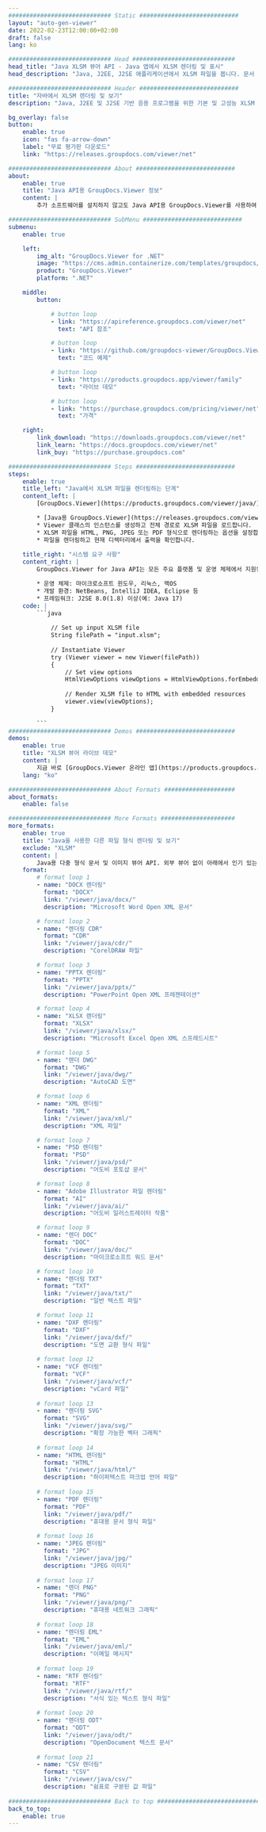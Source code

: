 ```yaml
---
############################# Static ############################
layout: "auto-gen-viewer"
date: 2022-02-23T12:00:00+02:00
draft: false
lang: ko

############################# Head #############################
head_title: "Java XLSM 뷰어 API - Java 앱에서 XLSM 렌더링 및 표시"
head_description: "Java, J2EE, J2SE 애플리케이션에서 XLSM 파일을 봅니다. 문서 보기 옵션을 관리하는 고급 기능을 사용하여 HTML, PDF 또는 이미지 모드에서 170개 이상의 문서 및 이미지 파일 형식 보기를 지원합니다."

############################# Header ############################
title: "자바에서 XLSM 렌더링 및 보기" 
description: "Java, J2EE 및 J2SE 기반 응용 프로그램을 위한 기본 및 고성능 XLSM 파일 뷰어 API는 출력 문서 형식의 모양을 사용자 지정하는 다양한 추가 기능을 지원합니다." 

bg_overlay: false
button:
    enable: true
    icon: "fas fa-arrow-down"
    label: "무료 평가판 다운로드"
    link: "https://releases.groupdocs.com/viewer/net"

############################# About ############################
about:
    enable: true
    title: "Java API용 GroupDocs.Viewer 정보" 
    content: |
        추가 소프트웨어를 설치하지 않고도 Java API용 GroupDocs.Viewer를 사용하여 Java 응용 프로그램이 HTML, PDF 또는 이미지 모드로 170개 이상의 파일 형식을 표시할 수 있습니다. Microsoft Office, Apache Open Office, Adobe Acrobat Reader 등 개발자는 Microsoft Office, OpenDocument, HTML, PDF, 아카이브, 다이어그램, Photoshop, AutoCAD 및 프로그래밍 언어 형식을 포함한 모든 인기 있는 이미지와 문서 유형을 Java 애플리케이션 내에서 쉽게 볼 수 있습니다. 빠르고 최고 품질의 렌더링.

############################# SubMenu ############################
submenu:
    enable: true

    left:
        img_alt: "GroupDocs.Viewer for .NET"
        image: "https://cms.admin.containerize.com/templates/groupdocs/images/product-logos/90x90-noborder/groupdocs-viewer-net.png"
        product: "GroupDocs.Viewer"
        platform: ".NET"

    middle:
        button:

            # button loop
            - link: "https://apireference.groupdocs.com/viewer/net"
              text: "API 참조"

            # button loop
            - link: "https://github.com/groupdocs-viewer/GroupDocs.Viewer-for-.NET"
              text: "코드 예제"

            # button loop
            - link: "https://products.groupdocs.app/viewer/family"
              text: "라이브 데모"

            # button loop
            - link: "https://purchase.groupdocs.com/pricing/viewer/net"
              text: "가격"

    right:
        link_download: "https://downloads.groupdocs.com/viewer/net"
        link_learn: "https://docs.groupdocs.com/viewer/net"
        link_buy: "https://purchase.groupdocs.com"

############################# Steps ############################
steps:
    enable: true
    title_left: "Java에서 XLSM 파일을 렌더링하는 단계" 
    content_left: |
        [GroupDocs.Viewer](https://products.groupdocs.com/viewer/java/)를 사용하면 몇 단계 만에 XLSM을 HTML, JPEG, PNG 또는 PDF로 렌더링할 수 있습니다.

        * [Java용 GroupDocs.Viewer](https://releases.groupdocs.com/viewer/java/)를 프로젝트에 대한 종속성으로 추가합니다. 
        * Viewer 클래스의 인스턴스를 생성하고 전체 경로로 XLSM 파일을 로드합니다. 
        * XLSM 파일을 HTML, PNG, JPEG 또는 PDF 형식으로 렌더링하는 옵션을 설정합니다. 
        * 파일을 렌더링하고 현재 디렉터리에서 출력을 확인합니다. 
        
    title_right: "시스템 요구 사항" 
    content_right: |
        GroupDocs.Viewer for Java API는 모든 주요 플랫폼 및 운영 체제에서 지원됩니다. 아래 코드를 실행하기 전에 시스템에 다음 필수 구성 요소가 설치되어 있는지 확인하십시오.

        * 운영 체제: 마이크로소프트 윈도우, 리눅스, 맥OS 
        * 개발 환경: NetBeans, IntelliJ IDEA, Eclipse 등 
        * 프레임워크: J2SE 8.0(1.8) 이상(예: Java 17) 
    code: |
        ```java
                        
            // Set up input XLSM file
            String filePath = "input.xlsm";
        
            // Instantiate Viewer
            try (Viewer viewer = new Viewer(filePath))
            {
            	// Set view options 
            	HtmlViewOptions viewOptions = HtmlViewOptions.forEmbeddedResources();
                    
            	// Render XLSM file to HTML with embedded resources
            	viewer.view(viewOptions);
            }
             
        ```
############################# Demos ############################
demos:
    enable: true
    title: "XLSM 뷰어 라이브 데모"
    content: |
        지금 바로 [GroupDocs.Viewer 온라인 앱](https://products.groupdocs.app/viewer/xlsm) 웹사이트를 방문하여 XLSM 파일을 확인하세요.
    lang: "ko"

############################# About Formats ####################
about_formats:
    enable: false

############################# More Formats #####################
more_formats:
    enable: true
    title: "Java을 사용한 다른 파일 형식 렌더링 및 보기"
    exclude: "XLSM"
    content: |
        Java용 다중 형식 문서 및 이미지 뷰어 API. 외부 뷰어 없이 아래에서 인기 있는 파일 형식 중 일부를 볼 수 있습니다.
    format: 
        # format loop 1
        - name: "DOCX 렌더링"
          format: "DOCX"
          link: "/viewer/java/docx/"
          description: "Microsoft Word Open XML 문서" 

        # format loop 2
        - name: "렌더링 CDR" 
          format: "CDR"
          link: "/viewer/java/cdr/"
          description: "CorelDRAW 파일" 

        # format loop 3
        - name: "PPTX 렌더링"
          format: "PPTX"
          link: "/viewer/java/pptx/"
          description: "PowerPoint Open XML 프레젠테이션" 

        # format loop 4
        - name: "XLSX 렌더링"
          format: "XLSX"
          link: "/viewer/java/xlsx/"
          description: "Microsoft Excel Open XML 스프레드시트" 

        # format loop 5
        - name: "렌더 DWG"
          format: "DWG"
          link: "/viewer/java/dwg/"
          description: "AutoCAD 도면"

        # format loop 6
        - name: "XML 렌더링"
          format: "XML"
          link: "/viewer/java/xml/"
          description: "XML 파일"

        # format loop 7
        - name: "PSD 렌더링"
          format: "PSD"
          link: "/viewer/java/psd/"
          description: "어도비 포토샵 문서"

        # format loop 8
        - name: "Adobe Illustrator 파일 렌더링"
          format: "AI"
          link: "/viewer/java/ai/"
          description: "어도비 일러스트레이터 작품"

        # format loop 9
        - name: "렌더 DOC"
          format: "DOC"
          link: "/viewer/java/doc/"
          description: "마이크로소프트 워드 문서" 

        # format loop 10
        - name: "렌더링 TXT" 
          format: "TXT"
          link: "/viewer/java/txt/"
          description: "일반 텍스트 파일" 

        # format loop 11
        - name: "DXF 렌더링" 
          format: "DXF"
          link: "/viewer/java/dxf/"
          description: "도면 교환 형식 파일"  
          
        # format loop 12
        - name: "VCF 렌더링"
          format: "VCF"
          link: "/viewer/java/vcf/"
          description: "vCard 파일"  
              
        # format loop 13
        - name: "렌더링 SVG"
          format: "SVG"
          link: "/viewer/java/svg/"
          description: "확장 가능한 벡터 그래픽" 
          
        # format loop 14
        - name: "HTML 렌더링"
          format: "HTML"
          link: "/viewer/java/html/"
          description: "하이퍼텍스트 마크업 언어 파일" 
          
        # format loop 15
        - name: "PDF 렌더링"
          format: "PDF"
          link: "/viewer/java/pdf/"
          description: "휴대용 문서 형식 파일"
          
        # format loop 16
        - name: "JPEG 렌더링"
          format: "JPG"
          link: "/viewer/java/jpg/"
          description: "JPEG 이미지"
          
        # format loop 17
        - name: "렌더 PNG"
          format: "PNG"
          link: "/viewer/java/png/"
          description: "휴대용 네트워크 그래픽" 
          
        # format loop 18
        - name: "렌더링 EML"
          format: "EML"
          link: "/viewer/java/eml/"
          description: "이메일 메시지" 
          
        # format loop 19
        - name: "RTF 렌더링"
          format: "RTF"
          link: "/viewer/java/rtf/"
          description: "서식 있는 텍스트 형식 파일" 
          
        # format loop 20
        - name: "렌더링 ODT"
          format: "ODT"
          link: "/viewer/java/odt/"
          description: "OpenDocument 텍스트 문서" 
          
        # format loop 21
        - name: "CSV 렌더링"
          format: "CSV"
          link: "/viewer/java/csv/"
          description: "쉼표로 구분된 값 파일" 
          
############################# Back to top ###############################
back_to_top:
    enable: true
---
```

